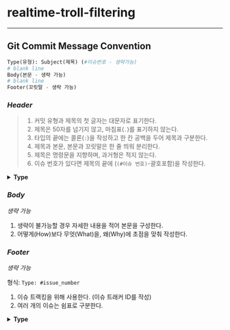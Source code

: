 # realtime-troll-filtering

----
## Git Commit Message Convention

```python
Type(유형): Subject(제목) (#이슈번호 - 생략가능)
# blank line
Body(본문 - 생략 가능)
# blank line
Footer(꼬릿말 - 생략 가능)
```


### *Header*

> 1. 커밋 유형과 제목의 첫 글자는 대문자로 표기한다.
> 2. 제목은 50자를 넘기지 않고, 마침표(`.`)를 표기하지 않는다.
> 3. 타입의 끝에는 콜론(`:`)을 작성하고 한 칸 공백을 두어 제목과 구분한다.
> 4. 제목과 본문, 본문과 꼬릿말은 한 줄 띄워 분리한다.
> 5. 제목은 명령문을 지향하며, 과거형은 적지 않는다.
> 6. 이슈 번호가 있다면 제목의 끝에 (`(#이슈 번호)`-괄호포함)을 작성한다.

<details>
<summary><b>Type</b></summary>
<div markdown="1">       

|Type|Explanation|
|:---|:---|
|:sparkles: Feat|새로운 기능을 추가
|:bug: Fix|	버그를 고친 경우
|:adhesive_bandage: Chore|	간단한 수정 혹은 빌드 업데이트
|:lipstick: Design|	사용자 UI 디자인 변경
|:boom: BREAKING CHANGE|	커다란 API 변경
|:ambulance: HOTFIX|	급하게 치명적인 버그를 고쳐야하는 경우
|:pencil2: Style|	코드에 변화가 없는 수정 (코드 포맷 변경, 세미 콜론 누락, 들여쓰기 등)
|:art: Refactor|	프로덕션 코드 리팩토링 (결과의 변경 없이 코드의 구조를 재조정 / 가독성을 높여 유지보수를 하는 경우)
|:bulb: Comment|	필요한 주석 추가 및 변경
|:memo: Docs|	문서를 수정한 경우
|:wrench: Config|	
|:white_check_mark: Test|	테스트 코드 (테스트 추가/ 테스트 코드 리팩토링) - 프로덕션 코드 변경 없음
|:construction_worker: Build|	빌드 테스트 업데이트, 패키지 매니저 설정 - 프로덕션 코드 변경 없음
|:truck: Rename|	파일 혹은 폴더명을 수정하는 경우
|:truck: Move|	코드나 파일을 이동하는 경우
|:fire: Remove|	파일을 삭제하는 경우

</div>
</details>


### *Body*

*생략 가능*

1. 생략이 불가능할 경우 자세한 내용을 적어 본문을 구성한다.
2. 어떻게(How)보다 무엇(What)을, 왜(Why)에 초점을 맞춰 작성한다.


### *Footer*

*생략 가능*

형식: `Type: #issue_number`

1. 이슈 트랙킹을 위해 사용한다. (이슈 트래커 ID를 작성)
2. 여러 개의 이슈는 쉼표로 구분한다.

<details>
<summary><b>Type</b></summary>
<div markdown="1">       

|Type|Explanation|
|:---|:---|
|:white_check_mark: Resolves|이슈 해결
|:construction: Fixes|이슈 수정중
|:mag: Ref|참고할 이슈가 있음


</div>
</details>

